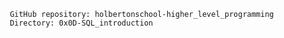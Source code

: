            GitHub repository: holbertonschool-higher_level_programming
           Directory: 0x0D-SQL_introduction